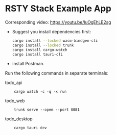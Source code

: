 # RSTY Stack Example App

Corresponding video: https://youtu.be/luOgEhLE2sg

- Suggest you install dependencies first:
  ```bash
  cargo install --locked wasm-bindgen-cli
  cargo install --locked trunk
  cargo install cargo-watch
  cargo install tauri-cli
  ```

- install Postman.

Run the following commands in separate terminals:

todo_api
```
    cargo watch -c -q -x run
```

todo_web
```
    trunk serve --open --port 8081
```

todo_desktop
```
    cargo tauri dev
```
